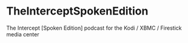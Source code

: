 # TheInterceptSpokenEdition
The Intercept [Spoken Edition] podcast for the Kodi / XBMC / Firestick media center
